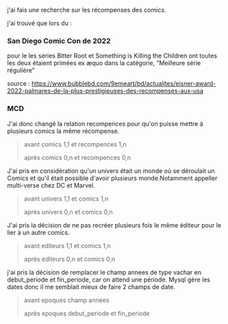 j'ai fais une recherche sur les récompenses des comics. 

j'ai trouvé que lors du : 
### San Diego Comic Con de 2022
pour le  les séries Bitter Root et Something is Killing the Children ont toutes les deux étaient primées ex æquo dans la catégorie, “Meilleure série régulière”

source : https://www.bubblebd.com/9emeart/bd/actualites/eisner-award-2022-palmares-de-la-plus-prestigieuses-des-recompenses-aux-usa

### MCD 

J'ai donc changé la relation recompences pour qu'on puisse mettre à plusieurs comics la même récompense. 

> avant comics 1,1 et recompences 1,n
>
> après comics 0,n et recompences 0,n

J'ai pris en considération qu'un univers était un monde où se déroulait un Comics et qu'il était possible d'avoir plusieurs monde.Notamment appeller multi-verse chez DC et Marvel.
>avant univers 1,1 et comics 1,n
> 
> après univers 0,n et comics 0,n

J'ai pris la décision de ne pas recréer plusieurs fois le même éditeur pour le lier à un autre comics.
>avant editeurs 1,1 et comics 1,n
> 
> après editeurs 0,n et comics 0,n

j'ai pris la décision de remplacer le champ annees de type vachar en debut_periode et fin_periode, car on attend une période. 
Mysql gère les dates donc il me semblait mieux de faire 2 champs de date.

>avant epoques champ annees 
> 
> après epoques debut_periode et fin_periode

